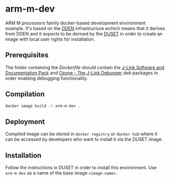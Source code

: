 # arm-m-dev

ARM M processors family docker-based development environment example.
It's based on the [DDEN](https://hub.docker.com/repository/docker/psugrg/dden/general)
infrastructure wchich means that it derives from DDEN and it expects to be
derived by the [DUSET](https://github.com/psugrg/duset) in order to create
an image with local user rights for installation.

## Prerequisites

The folder containing the *Dockerfile* should contain the
[J-Link Software and Documentation Pack](https://www.segger.com/downloads/jlink/#J-LinkSoftwareAndDocumentationPack)
and [Ozone - The J-Link Debugger](https://www.segger.com/downloads/jlink/#Ozone)
*deb* packages in order enabling debugging functionality.

## Compilation

```bash
docker image build -t arm-m-dev .
```

## Deployment

Compiled image can be stored in `docker registry` or `docker hub` where it
can be accessed by developers who want to install it via the DUSET image.

## Installation

Follow the instructions in DUSET in order to install this environment. Use
`arm-m-dev` as a name of the base image `<image-name>`.
